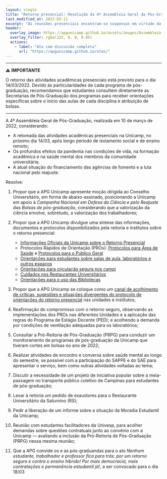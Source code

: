 ```yaml
---
layout: single
title: "Retorno presencial: Resolução da 4ª Assembleia Geral da Pós-Graduação"
last_modified_at: 2022-03-11
excerpt: "As reuniões presenciais encontram-se suspensas em virtude da pandemia da Covid-19."
header:
  overlay_image: https://apgunicamp.github.io/assets/images/Assembleia-1.jpeg
  overlay_filter: rgba(125, 0, 0, 0.95)
  actions:
    - label: "Ata com discussão completa"
      url: "https://apgunicamp.github.io/atas/"
---
```

---

⚠️ **IMPORTANTE**

O retorno das atividades acadêmicas presenciais está previsto para o dia 14/03/2022. Devido às particularidades de cada programa de pós-graduação, recomendamos que estudantes consultem diretamente as Secretarias de Pós-Graduação dos programas para receber orientações específicas sobre o início das aulas de cada disciplina e atribuição de bolsas.

---

A 4ª Assembleia Geral de Pós-Graduação, realizada em 10 de março de 2022, considerando:

* A retomada das atividades acadêmicas presenciais na Unicamp, no próximo dia 14/03, após longo período de isolamento social e de ensino remoto;
* Os profundos efeitos da pandemia nas condições de vida, na formação acadêmica e na saúde mental dos membros da comunidade universitária;
* A atual situação do financiamento das agências de fomento e a luta nacional pelo reajuste.

Resolve:

1. Propor que a APG Unicamp apresente moção dirigida ao Conselho Universitário, em forma de abaixo-assinado, posicionando a Unicamp em apoio à *Campanha Nacional em Defesa da Ciência e pelo Reajuste das Bolsas de pós-graduação*, considerando que a valorização da ciência envolve, sobretudo, a valorização dos trabalhadores;
2. Propor que a APG Unicamp divulgue uma síntese das informações, documentos e protocolos disponibilizados pela reitoria e institutos sobre o retorno presencial:

   + [Informações Oficiais da Unicamp sobre o Retorno Presencial](https://www.unicamp.br/unicamp/tv/retomada)
   + Protocolos Rápidos de Orientação (PROs): [Protocolos para Área de Saúde](https://www.unicamp.br/unicamp/cartilha-covid-19/protocolos-rapidos-de-orientacao-pros-area-de-saude) e [Protocolos para o Público Geral](https://www.unicamp.br/unicamp/cartilha-covid-19/protocolos-rapidos-de-orientacao-pros-publico-geral)
   + [Orientações para estudantes sobre salas de aula, laboratórios e outros espaços](https://www.unicamp.br/unicamp/cartilha-covid-19/estudantes)
   + [Orientações para circulação segura nos campi](https://www.unicamp.br/unicamp/cartilha-covid-19/circulacao-no-campus)
   + [Cuidados nos Restaurantes Universitários](https://www.unicamp.br/unicamp/cartilha-covid-19/restaurantes-universitarios)
   + [Orientações para o uso das Bibliotecas](https://www.unicamp.br/unicamp/cartilha-covid-19/uso-das-bibliotecas)
3. Propor que a APG Unicamp se coloque como um [canal de acolhimento de críticas, sugestões e situações divergentes do protocolo de orientações do retorno presencial](mailto:apgunicamp@gmail.com) nas unidades e institutos;
4. Reafirmação do compromisso com o retorno seguro, observando as implementações dos PROs nas diferentes Unidades e a aplicação das regras do Programa de Estágio Docente (PED); e acolhendo a demanda por condições de ventilação adequadas para os laboratórios;
5. Consultar a Pró-Reitoria de Pós-Graduação (PRPG) para conduzir um monitoramento de programas de pós-graduação da Unicamp que tiveram cortes em bolsas no ano de 2022;
6. Realizar atividades de encontro e conversa sobre saúde mental ao longo do semestre, se possível com a participação do SAPPE e do SAE para apresentar o serviço, bem como outras atividades voltadas ao tema;
7. Discutir a necessidade de um projeto de iniciativa popular sobre a meia-passagem no transporte público coletivo de Campinas para estudantes de pós-graduação;
8. Levar à reitoria um pedido de exaustores para o Restaurante Universitário da Saturnino (RS);
9. Pedir a liberação de um informe sobre a situação da Moradia Estudantil da Unicamp;
10. Reunião com estudantes facilitadores da Univesp, para acolher demandas sobre questões contratuais junto ao convênio com a Unicamp — avaliando a inclusão da Pró-Reitoria de Pós-Graduação (PRPG) nessa mesma reunião;
11. Que a APG convide os e as pós-graduandas para o ato *Nenhum estudante, trabalhador e professor fica para trás: por um retorno seguro e contra o ensino híbrido! Por mais democracia, mais contratações e permanência estudantil já!*, a ser convocado para o dia 18/03

